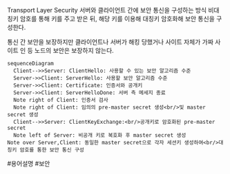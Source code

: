 Transport Layer Security
서버와 클라이언트 간에 보안 통신을 구성하는 방식
비대칭키 암호를 통해 키를 주고 받은 뒤, 해당 키를 이용해 대칭키 암호화해 보안 통신을 구성한다.

통신 간 보안을 보장하지만 클라이언트나 서버가 해킹 당했거나 사이트 자체가 가짜 사이트 인 등 노드의 보안은 보장하지 않는다.

```mermaid
sequenceDiagram
  Client-->>Server: ClientHello: 사용할 수 있는 보안 알고리즘 수준
  Server->>Client: ServerHello: 사용할 보안 알고리즘 수준
  Server->>Client: Certificate: 인증서와 공개키
  Server->>Client: ServerHelloDone: 서버 측 메세지 종료
  Note right of Client: 인증서 검사
  Note right of Client: 임의의 pre-master secret 생성<br/>및 master secret 생성
  Client-->>Server: ClientKeyExchange:<br/>공개키로 암호화된 pre-master secret
  Note left of Server: 비공개 키로 복호화 후 master secret 생성
Note over Server,Client: 동일한 master secret으로 각자 세션키 생성하여<br/>대칭키 암호를 통한 보안 통신 구성
```

#용어설명 #보안